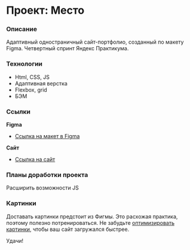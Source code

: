 # Проект: Место

### Описание

Адаптивный одностраничный сайт-портфолио, созданный по макету Figma. Четвертный спринт Яндекс Практикума.

### Технологии

* Html, CSS, JS
* Адаптивная верстка
* Flexbox, grid
* БЭМ

### Ссылки
**Figma**

* [Ссылка на макет в Figma](https://www.figma.com/file/2cn9N9jSkmxD84oJik7xL7/JavaScript.-Sprint-4?node-id=0%3A1)

**Сайт**

* [Ссылка на сайт](https://nbirdie.github.io/mesto/)

### Планы доработки проекта
Расширить возможности JS

### Картинки

Доставать картинки предстоит из Фигмы. Это расхожая практика, поэтому полезно потренироваться.
Не забудьте [оптимизировать картинки](https://tinypng.com/), чтобы ваш сайт загружался быстрее.

Удачи!
